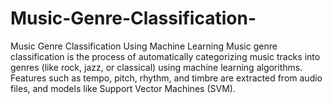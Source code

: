 # Music-Genre-Classification-
Music Genre Classification Using Machine Learning Music genre classification is the process of automatically categorizing music tracks into genres (like rock, jazz, or classical) using machine learning algorithms. Features such as tempo, pitch, rhythm, and timbre are extracted from audio files, and models like Support Vector Machines (SVM).
